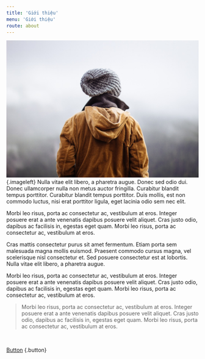 ```yaml
---
title: 'Giới thiệu'
menu: 'Giới thiệu'
route: about
---
```


![About Image](about.jpeg?cropResize=400,200){.imageleft} Nulla vitae elit libero, a pharetra augue. Donec sed odio dui. Donec ullamcorper nulla non metus auctor fringilla. Curabitur blandit tempus porttitor. Curabitur blandit tempus porttitor. Duis mollis, est non commodo luctus, nisi erat porttitor ligula, eget lacinia odio sem nec elit.

Morbi leo risus, porta ac consectetur ac, vestibulum at eros. Integer posuere erat a ante venenatis dapibus posuere velit aliquet. Cras justo odio, dapibus ac facilisis in, egestas eget quam. Morbi leo risus, porta ac consectetur ac, vestibulum at eros.

Cras mattis consectetur purus sit amet fermentum. Etiam porta sem malesuada magna mollis euismod. Praesent commodo cursus magna, vel scelerisque nisl consectetur et. Sed posuere consectetur est at lobortis. Nulla vitae elit libero, a pharetra augue.

Morbi leo risus, porta ac consectetur ac, vestibulum at eros. Integer posuere erat a ante venenatis dapibus posuere velit aliquet. Cras justo odio, dapibus ac facilisis in, egestas eget quam. Morbi leo risus, porta ac consectetur ac, vestibulum at eros.

>Morbi leo risus, porta ac consectetur ac, vestibulum at eros. Integer posuere erat a ante venenatis dapibus posuere velit aliquet. Cras justo odio, dapibus ac facilisis in, egestas eget quam. Morbi leo risus, porta ac consectetur ac, vestibulum at eros.

<br />

[Button](https://www.google.com) {.button}